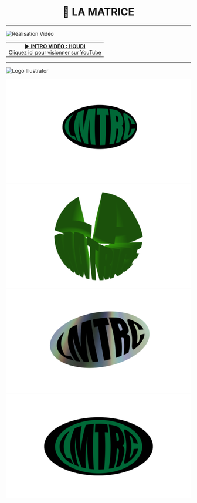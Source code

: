 <h1 align="center">🤖 LA MATRICE</h1>

---

![Réalisation Vidéo](https://img.shields.io/badge/Réalisation%20Vidéo-006400?style=for-the-badge)

<table align="center">
  <tr>
    <td align="center">
      <a href="https://www.youtube.com/watch?v=Mvy7IHyUUAw" target="_blank">
        <strong>▶️ INTRO VIDÉO : HOUDI</strong><br>
        Cliquez ici pour visionner sur YouTube
      </a>
    </td>
  </tr>
</table>

---

![Logo Illustrator](https://img.shields.io/badge/Logo%20Illustrator-006400?style=for-the-badge)

![logo LMTRC](./lmtrcOvaleNV.png)  
![logo LMTRC](./laMatrice3D.png)  
![logo LMTRC](./lmtrcOvaleDVD.png)  
![logo LMTRC](./lmtrcOvaleNbienVN.png)
